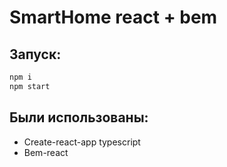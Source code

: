 # SmartHome react + bem

## Запуск:

```sh
npm i
npm start
```

## Были использованы:
- Create-react-app typescript
- Bem-react

